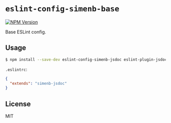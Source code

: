 # `eslint-config-simenb-base`

[![NPM Version][npm-image]][npm-url]

Base ESLint config.

## Usage

```sh
$ npm install --save-dev eslint-config-simenb-jsdoc eslint-plugin-jsdoc
```

`.eslintrc`:

```json
{
  "extends": "simenb-jsdoc"
}
```

## License

MIT


[npm-url]: https://npmjs.org/package/eslint-config-simenb-jsdoc
[npm-image]: https://img.shields.io/npm/v/eslint-config-simenb-jsdoc.svg
